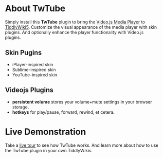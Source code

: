 # About TwTube

Simply install this **TwTube** plugin to bring the [Video.js Media Player](https://videojs.com/)
to [TiddlyWiki5](https://tiddlywiki.com/). Customize the visual appearance of the media player
with skin plugins. And optionally enhance the player functionality with Video.js plugins. 

## Skin Pugins

* iPlayer-inspired skin
* Sublime-inspired skin
* YouTube-inspired skin

## Videojs Plugins

* **persistent volume** stores your volume+mute settings in your browser storage.
* **hotkeys** for play/pause, forward, rewind, et cetera.


# Live Demonstration

Take a [live tour](https://thediveo.github.io/TwTube/output/twtube.html) to see how TwTube
works. And learn more about how to use the TwTube plugin in your own TiddlyWikis.
